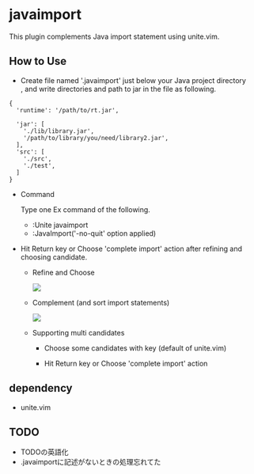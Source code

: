 # javaimport

This plugin complements Java import statement using unite.vim.

## How to Use

* Create file named '.javaimport' just below your Java project directory  
  , and write directories and path to jar in the file as following.

```:.javaimport
{
  'runtime': '/path/to/rt.jar',

  'jar': [
    './lib/library.jar',
    '/path/to/library/you/need/library2.jar',
  ],
  'src': [
    './src',
    './test',
  ]
}
```

* Command

    Type one Ex command of the following.

    + :Unite javaimport
    + :JavaImport('-no-quit' option applied)

* Hit Return key or Choose 'complete import' action after refining and choosing candidate.

    + Refine and Choose

        ![](https://i.gyazo.com/f3c4bf895edaf8fed644265e7f72d09b.png)

    + Complement (and sort import statements)

        ![](https://i.gyazo.com/a123fd3e40d61ad3710609cc206c38c6.png)

    + Supporting multi candidates

        - Choose some candidates with <Space> key (default of unite.vim)

        - Hit Return key or Choose 'complete import' action

## dependency

* unite.vim

## TODO

* TODOの英語化
* .javaimportに記述がないときの処理忘れてた
